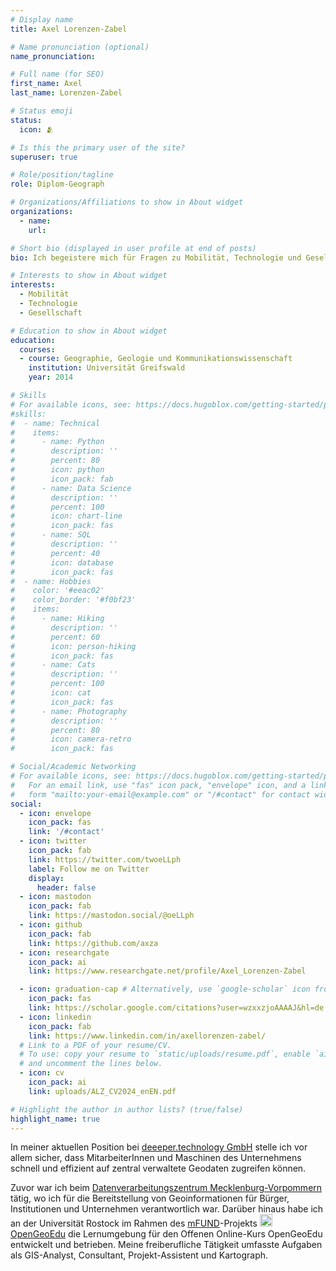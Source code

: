 ```yaml
---
# Display name
title: Axel Lorenzen-Zabel

# Name pronunciation (optional)
name_pronunciation: 

# Full name (for SEO)
first_name: Axel
last_name: Lorenzen-Zabel

# Status emoji
status:
  icon: 🫂

# Is this the primary user of the site?
superuser: true

# Role/position/tagline
role: Diplom-Geograph

# Organizations/Affiliations to show in About widget
organizations:
  - name: 
    url: 

# Short bio (displayed in user profile at end of posts)
bio: Ich begeistere mich für Fragen zu Mobilität, Technologie und Gesellschaft

# Interests to show in About widget
interests:
  - Mobilität
  - Technologie
  - Gesellschaft

# Education to show in About widget
education:
  courses:
  - course: Geographie, Geologie und Kommunikationswissenschaft
    institution: Universität Greifswald
    year: 2014

# Skills
# For available icons, see: https://docs.hugoblox.com/getting-started/page-builder/#icons
#skills:
#  - name: Technical
#    items:
#      - name: Python
#        description: ''
#        percent: 80
#        icon: python
#        icon_pack: fab
#      - name: Data Science
#        description: ''
#        percent: 100
#        icon: chart-line
#        icon_pack: fas
#      - name: SQL
#        description: ''
#        percent: 40
#        icon: database
#        icon_pack: fas
#  - name: Hobbies
#    color: '#eeac02'
#    color_border: '#f0bf23'
#    items:
#      - name: Hiking
#        description: ''
#        percent: 60
#        icon: person-hiking
#        icon_pack: fas
#      - name: Cats
#        description: ''
#        percent: 100
#        icon: cat
#        icon_pack: fas
#      - name: Photography
#        description: ''
#        percent: 80
#        icon: camera-retro
#        icon_pack: fas

# Social/Academic Networking
# For available icons, see: https://docs.hugoblox.com/getting-started/page-builder/#icons
#   For an email link, use "fas" icon pack, "envelope" icon, and a link in the
#   form "mailto:your-email@example.com" or "/#contact" for contact widget.
social:
  - icon: envelope
    icon_pack: fas
    link: '/#contact'
  - icon: twitter
    icon_pack: fab
    link: https://twitter.com/twoeLLph
    label: Follow me on Twitter
    display:
      header: false
  - icon: mastodon
    icon_pack: fab
    link: https://mastodon.social/@oeLLph
  - icon: github
    icon_pack: fab
    link: https://github.com/axza
  - icon: researchgate
    icon_pack: ai
    link: https://www.researchgate.net/profile/Axel_Lorenzen-Zabel

  - icon: graduation-cap # Alternatively, use `google-scholar` icon from `ai` icon pack
    icon_pack: fas
    link: https://scholar.google.com/citations?user=wzxxzjoAAAAJ&hl=de
  - icon: linkedin
    icon_pack: fab
    link: https://www.linkedin.com/in/axellorenzen-zabel/
  # Link to a PDF of your resume/CV.
  # To use: copy your resume to `static/uploads/resume.pdf`, enable `ai` icons in `params.yaml`,
  # and uncomment the lines below.
  - icon: cv
    icon_pack: ai
    link: uploads/ALZ_CV2024_enEN.pdf

# Highlight the author in author lists? (true/false)
highlight_name: true
---
```


In meiner aktuellen Position bei [deeeper.technology GmbH](https://www.deeeper-technology.de) stelle ich vor allem sicher, dass MitarbeiterInnen und Maschinen des Unternehmens schnell und effizient auf zentral verwaltete Geodaten zugreifen können.

Zuvor war ich beim [Datenverarbeitungszentrum Mecklenburg-Vorpommern](https://www.dvz-mv.de/) tätig, wo ich für die Bereitstellung von Geoinformationen für Bürger, Institutionen und Unternehmen verantwortlich war. Darüber hinaus habe ich an der Universität Rostock im Rahmen des <a href="https://bmdv.bund.de/goto?id=351066">mFUND</a>-Projekts <a href="https://www.opengeoedu.de/"><img alt="small opengeoedu logo" style="display:inline;margin:auto" width="20" src="https://www.opengeoedu.de/images/logo/oge.svg"> OpenGeoEdu</a> die Lernumgebung für den Offenen Online-Kurs OpenGeoEdu entwickelt und betrieben. Meine freiberufliche Tätigkeit umfasste Aufgaben als GIS-Analyst, Consultant, Projekt-Assistent und Kartograph.